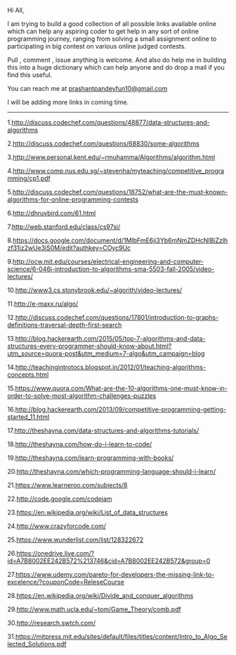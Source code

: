 Hi All,


I am trying to build a good collection of all possible links available online which can help any aspiring coder to get help in any sort of online programming journey, ranging from solving a small assignment online to participating in big contest on various online judged contests.

Pull , comment , issue anything is welcome. And also do help me in building this into a huge dictionary which can help anyone and do drop a mail if you find this useful.

You can reach me at prashantpandeyfun10@gmail.com


I will be adding more links in coming time.

----------------------------------------------------------------------------------------------------------


1.http://discuss.codechef.com/questions/48877/data-structures-and-algorithms

2.http://discuss.codechef.com/questions/68830/some-algorithms

3.http://www.personal.kent.edu/~rmuhamma/Algorithms/algorithm.html

4.http://www.comp.nus.edu.sg/~stevenha/myteaching/competitive_programming/cp1.pdf

5.http://discuss.codechef.com/questions/18752/what-are-the-must-known-algorithms-for-online-programming-contests

6.http://dhruvbird.com/61.html

7.http://web.stanford.edu/class/cs97si/

8.https://docs.google.com/document/d/1MlbFmE6ji3Yb6mNmZDHcNIBiZzlhzf31iz2wUe3iS0M/edit?authkey=COyc9Uc

9.http://ocw.mit.edu/courses/electrical-engineering-and-computer-science/6-046j-introduction-to-algorithms-sma-5503-fall-2005/video-lectures/

10.http://www3.cs.stonybrook.edu/~algorith/video-lectures/

11.http://e-maxx.ru/algo/

12.http://discuss.codechef.com/questions/17801/introduction-to-graphs-definitions-traversal-depth-first-search

13.http://blog.hackerearth.com/2015/05/top-7-algorithms-and-data-structures-every-programmer-should-know-about.html?utm_source=quora-post&utm_medium=7-algo&utm_campaign=blog

14.http://teachingintrotocs.blogspot.in/2012/01/teaching-algorithms-concepts.html

15.https://www.quora.com/What-are-the-10-algorithms-one-must-know-in-order-to-solve-most-algorithm-challenges-puzzles

16.http://blog.hackerearth.com/2013/09/competitive-programming-getting-started_11.html

17.http://theshayna.com/data-structures-and-algorithms-tutorials/

18.http://theshayna.com/how-do-i-learn-to-code/

19.http://theshayna.com/learn-programming-with-books/

20.http://theshayna.com/which-programming-language-should-i-learn/

21.https://www.learneroo.com/subjects/8

22.http://code.google.com/codejam

23.https://en.wikipedia.org/wiki/List_of_data_structures

24.http://www.crazyforcode.com/

25.https://www.wunderlist.com/list/128322672

26.https://onedrive.live.com/?id=A7B8002EE242B572%213746&cid=A7B8002EE242B572&group=0

27.https://www.udemy.com/pareto-for-developers-the-missing-link-to-excelence/?couponCode=ReleseCourse

28.https://en.wikipedia.org/wiki/Divide_and_conquer_algorithms

29.http://www.math.ucla.edu/~tom/Game_Theory/comb.pdf

30.http://research.swtch.com/

31.https://mitpress.mit.edu/sites/default/files/titles/content/Intro_to_Algo_Selected_Solutions.pdf
